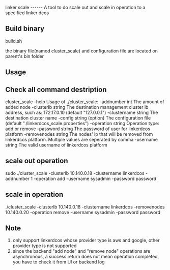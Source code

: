 linker scale ------ A tool to do scale out and scale in operation to a specified linker dcos


Build binary
--------------------
build.sh

the binary file(named cluster_scale) and configuration file are located on parent's bin folder



Usage
--------------------

## Check all command destription
cluster_scale -help
 Usage of ./cluster_scale:
  -addnumber int
    	The amount of added node
  -clusterlb string
    	The destination management cluster lb address, such as: 172.17.0.10 (default "127.0.0.1")
  -clustername string
    	The destination cluster name
  -config string (option)
    	The configuration file (default "./linkerdcos_scale.properties")
  -operation string
    	Operation type: add or remove
  -password string
    	The password of user for linkerdcos platform
  -removenodes string
    	The nodes' ip that will be removed from linkerdcos platform. Multiple values are seperated by comma
  -username string
    	The valid username of linkerdcos platform


## scale out operation
sudo ./cluster_scale -clusterlb 10.140.0.18 -clustername linkerdcos  -addnumber 1 -operation add -username sysadmin -password password

## scale in operation
./cluster_scale -clusterlb 10.140.0.18 -clustername linkerdcos  -removenodes 10.140.0.20  -operation remove -username sysadmin -password password


Note
-----------------
1. only support linkerdcos whose provider type is aws and google, other provider type is not supported
2. since the backend "add node" and "remove node" operations are asynchronous, a success return does not mean operation completed, you have to
   check it from UI or backend log
